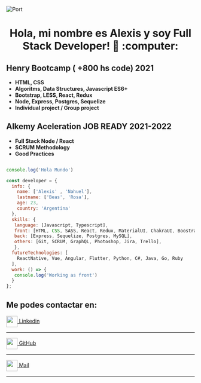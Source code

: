 ![Port](https://user-images.githubusercontent.com/58223692/95631179-9bf7af80-0a59-11eb-8120-a4a064c956b7.jpg)
<h1 align='center'> Hola, mi nombre es Alexis y soy Full Stack Developer!  👋 :computer: </h1>


 
<h2> Henry Bootcamp ( +800 hs code) 2021 </h2>

<ul>
  <li><span><strong>HTML, CSS </strong> </span>
  <li><span><strong>Algoritms, Data Structures, Javascript ES6+ </strong> </span>
  <li><span><strong>Bootstrap, LESS, React, Redux </strong> </span>
  <li><span><strong>Node, Express, Postgres, Sequelize </strong> </span>
   <li><span><strong>Individual project / Group project </strong> </span>
</ul> 


<h2> Alkemy Aceleration JOB READY 2021-2022 </h2>

<ul>
 <li><span><strong>Full Stack Node / React </strong> </span>
 <li><span><strong>SCRUM Methodology </strong> </span>
 <li><span><strong>Good Practices </strong> </span>
</ul>

``` js

console.log('Hola Mundo')

const developer = {
  info: {
    name: ['Alexis' , 'Nahuel'],
    lastname: ['Beas', 'Rosa'],
    age: 23,
    country: 'Argentina'
  },
  skills: {
   language: [Javascript, Typescript],
   front: [HTML, CSS, SASS, React, Redux, MaterialUI, ChakraUI, Boostrap],
   back: [Express, Sequelize, Postgres, MySQL],
   others: [Git, SCRUM, GraphQL, Photoshop, Jira, Trello],
   },
  futureTechnologies: [
    ReactNative, Vue, Angular, Flutter, Python, C#, Java, Go, Ruby
  ],
  work: () => {
   console.log('Working as front')
  }
};

```



<h2> Me podes contactar en: </h2>

<p>
    <a href="https://www.linkedin.com/in/alexis-beas-dev/">
      <img align="center" src="https://cdn.jsdelivr.net/npm/simple-icons@3.0.1/icons/linkedin.svg" height="30" width="30" />
      Linkedin
    </a>
    <hr/>
    <a href="https://github.com/alexiscjscab">
      <img align="center" src="https://cdn.jsdelivr.net/npm/simple-icons@3.0.1/icons/github.svg" height="30" width="30" />
      GitHub
    </a>
    <hr/>
    <a href="mailto:alexiscjscab@gmail.com" target=”_blank”>
      <img align="center" src="https://cdn.jsdelivr.net/npm/simple-icons@3.0.1/icons/gmail.svg" height="30" width="30"/>
      Mail
    </a>
 </p>   


<hr/>




<!--
**alexiscjscab/alexiscjscab** is a ✨ _special_ ✨ repository because its `README.md` (this file) appears on your GitHub profile.

Here are some ideas to get you started:

- 🔭 I’m currently working on ...
- 🌱 I’m currently learning ...
- 👯 I’m looking to collaborate on ...
- 🤔 I’m looking for help with ...
- 💬 Ask me about ...
- 📫 How to reach me: ...
- 😄 Pronouns: ...
- ⚡ Fun fact: ...
-->


